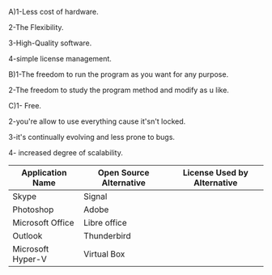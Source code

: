 A)1-Less cost of hardware.

  2-The Flexibility.

  3-High-Quality software.

  4-simple license management.

B)1-The freedom to run the program as you want for any purpose.
  
  2-The freedom to study the program method and modify as u like.

C)1- Free.
  
  2-you're allow to use everything cause it'sn't locked.

  3-it's continually evolving and less prone to bugs.

  4- increased degree of scalability.

| Application Name | Open Source Alternative | License Used by Alternative|
|------|-------|-------|
|Skype|Signal|
|Photoshop|Adobe|
|Microsoft Office|Libre office|
|Outlook|Thunderbird|
|Microsoft Hyper-V|Virtual Box|
